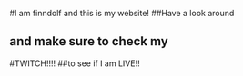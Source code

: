 #I am finndolf and this is my website! 
##Have a look around
## and make sure to check my 
#TWITCH!!!! 
##to see if I am LIVE!!
